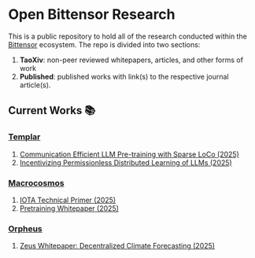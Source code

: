 # Open Bittensor Research

This is a public repository to hold all of the research conducted within the [Bittensor](https://bittensor.com/) ecosystem. The repo is divided into two sections:

1. **TaoXiv**: non-peer reviewed whitepapers, articles, and other forms of work
2. **Published**: published works with link(s) to the respective journal article(s).

## Current Works 📚

### [Templar](https://www.tplr.ai/)
1. [Communication Efficient LLM Pre-training with Sparse LoCo (2025)](./taoxiv/templar/communication_efficient_llm_pretraining_with_sparse_loco.pdf)
2. [Incentivizing Permissionless Distributed Learning of LLMs (2025)](./taoxiv/templar/communication_efficient_llm_pretraining_with_sparse_loco.pdf)

### [Macrocosmos](https://www.macrocosmos.ai/)
1. [IOTA Technical Primer (2025)](./taoxiv/macrocosmos/iota/IOTA_Technical_Primer.pdf)
2. [Pretraining Whitepaper (2025)](./taoxiv/macrocosmos/sn9/pretraining_whitepaper.pdf)

### [Orpheus](https://www.zeussubnet.com/)
1. [Zeus Whitepaper: Decentralized Climate Forecasting (2025)](./taoxiv/orpheus/Zeus%20Whitepaper%20Decentralized%20Climate%20Forecasting.pdf)